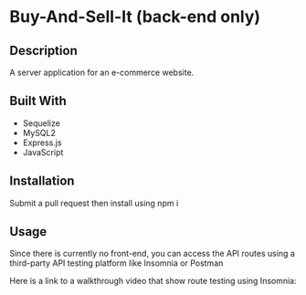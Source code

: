 # Buy-And-Sell-It (back-end only)

## Description

A server application for an e-commerce website.

## Built With

* Sequelize
* MySQL2
* Express.js
* JavaScript

## Installation

Submit a pull request then install using npm i

## Usage 

Since there is currently no front-end, you can access the API routes using a third-party API testing platform like Insomnia or Postman

Here is a link to a walkthrough video that show route testing using Insomnia:



